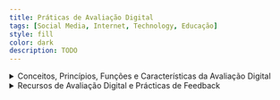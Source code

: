 ```yaml
---
title: Práticas de Avaliação Digital
tags: [Social Media, Internet, Technology, Educação]
style: fill
color: dark
description: TODO
---
```




<details>

<summary> Conceitos, Princípios, Funções e Características da Avaliação Digital </summary>

</details>

<details>

<summary> Recursos de Avaliação Digital e Prácticas de Feedback </summary>

</details>


